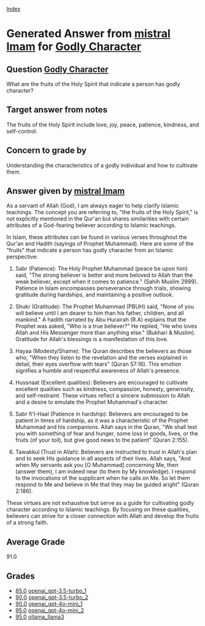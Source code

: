 
[Index](../../../index.md)
# Generated Answer from [mistral Imam](../../answering_models/mistral_Imam.md) for [Godly Character](../../questions/Godly_Character.md)

## Question [Godly Character](../../questions/Godly_Character.md)
What are the fruits of the Holy Spirit that indicate a person has godly character?

## Target answer from notes
The fruits of the Holy Spirit include love, joy, peace, patience, kindness, and self-control.

## Concern to grade by
Understanding the characteristics of a godly individual and how to cultivate them.

## Answer given by [mistral Imam](../../answering_models/mistral_Imam.md)
 As a servant of Allah (God), I am always eager to help clarify Islamic teachings. The concept you are referring to, "the fruits of the Holy Spirit," is not explicitly mentioned in the Qur'an but shares similarities with certain attributes of a God-fearing believer according to Islamic teachings.

In Islam, these attributes can be found in various verses throughout the Qur'an and Hadith (sayings of Prophet Muhammad). Here are some of the "fruits" that indicate a person has godly character from an Islamic perspective:

1. Sabr (Patience): The Holy Prophet Muhammad (peace be upon him) said, "The strong believer is better and more beloved to Allah than the weak believer, except when it comes to patience." (Sahih Muslim 2999). Patience in Islam encompasses perseverance through trials, showing gratitude during hardships, and maintaining a positive outlook.

2. Shukr (Gratitude): The Prophet Muhammad (PBUH) said, "None of you will believe until I am dearer to him than his father, children, and all mankind." A hadith narrated by Abu Hurairah (R.A) explains that the Prophet was asked, "Who is a true believer?" He replied, "He who loves Allah and His Messenger more than anything else." (Bukhari & Muslim). Gratitude for Allah's blessings is a manifestation of this love.

3. Hayaa (Modesty/Shame): The Quran describes the believers as those who, "When they listen to the revelation and the verses explained in detail, their eyes overflow with tears" (Quran 57:16). This emotion signifies a humble and respectful awareness of Allah's presence.

4. Hussnaat (Excellent qualities): Believers are encouraged to cultivate excellent qualities such as kindness, compassion, honesty, generosity, and self-restraint. These virtues reflect a sincere submission to Allah and a desire to emulate the Prophet Muhammad's character.

5. Sabr fi'l-Haal (Patience in hardship): Believers are encouraged to be patient in times of hardship, as it was a characteristic of the Prophet Muhammad and his companions. Allah says in the Quran, "We shall test you with something of fear and hunger, some loss in goods, lives, or the fruits (of your toil), but give good news to the patient" (Quran 2:155).

6. Tawakkul (Trust in Allah): Believers are instructed to trust in Allah's plan and to seek His guidance in all aspects of their lives. Allah says, "And when My servants ask you [O Muhammad] concerning Me, then (answer them), I am indeed near (to them by My knowledge). I respond to the invocations of the supplicant when he calls on Me. So let them respond to Me and believe in Me that they may be guided aright" (Quran 2:186).

These virtues are not exhaustive but serve as a guide for cultivating godly character according to Islamic teachings. By focusing on these qualities, believers can strive for a closer connection with Allah and develop the fruits of a strong faith.

## Average Grade
91.0

## Grades
 * [85.0](./Godly_Character_grades/openai_gpt-3.5-turbo_1.md) [openai_gpt-3.5-turbo_1](../../grading_models/openai_gpt-3.5-turbo_1.md)
 * [90.0](./Godly_Character_grades/openai_gpt-3.5-turbo_2.md) [openai_gpt-3.5-turbo_2](../../grading_models/openai_gpt-3.5-turbo_2.md)
 * [90.0](./Godly_Character_grades/openai_gpt-4o-mini_1.md) [openai_gpt-4o-mini_1](../../grading_models/openai_gpt-4o-mini_1.md)
 * [95.0](./Godly_Character_grades/openai_gpt-4o-mini_2.md) [openai_gpt-4o-mini_2](../../grading_models/openai_gpt-4o-mini_2.md)
 * [95.0](./Godly_Character_grades/ollama_llama3.md) [ollama_llama3](../../grading_models/ollama_llama3.md)
